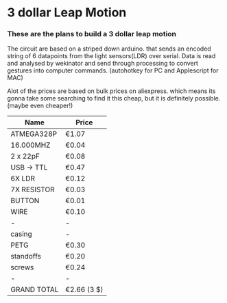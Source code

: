#  3 dollar Leap Motion

### These are the plans to build a 3 dollar leap motion

The circuit are based on a striped down arduino. that sends an encoded string of 6 datapoints from the light sensors(LDR) over serial. Data is read and analysed by wekinator and send through processing to convert gestures into computer commands. (autohotkey for PC and Applescript for MAC)

Alot of the prices are based on bulk prices on aliexpress. which means its gonna take some searching to find it this cheap, but it is definitely possible. (maybe even cheaper!)

| Name   |      Price      |
|----------|-------------|
| ATMEGA328P |  €1.07 | 
| 16.000MHZ | €0.04 | 
| 2 x 22pF | €0.08 |  
| USB -> TTL | €0.47 | 
| 6X  LDR  | €0.12 |  
| 7X RESISTOR  | €0.03 | 
| BUTTON  | €0.01 |  
| WIRE  | €0.10 |  
|  -  |  - |  
|  casing  |  - |  
| PETG  | €0.30 |  
| standoffs   | €0.20 |  
| screws   |  €0.24 |  
| - | - |
| GRAND TOTAL    |  €2.66  (3 $) |  
